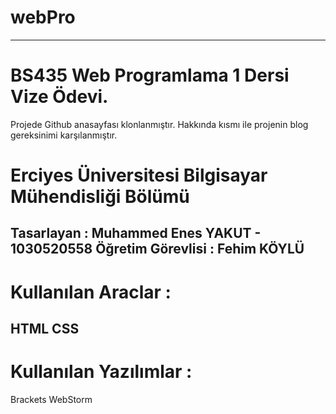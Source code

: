 # webPro
---------------------------------------------------------------------
# BS435 Web Programlama 1 Dersi Vize Ödevi.
Projede Github anasayfası klonlanmıştır. 
Hakkında kısmı ile projenin blog gereksinimi karşılanmıştır.
# Erciyes Üniversitesi Bilgisayar Mühendisliği Bölümü
Tasarlayan : Muhammed Enes YAKUT - 1030520558
Öğretim Görevlisi : Fehim KÖYLÜ
---------------------------------------------------------------------
# Kullanılan Araclar : 
HTML
CSS
---------------------------------------------------------------------
# Kullanılan Yazılımlar : 
Brackets
WebStorm
